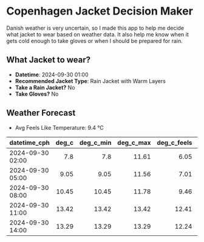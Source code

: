
# Copenhagen Jacket Decision Maker

Danish weather is very uncertain, so I made this app to help me decide what jacket to wear based on weather data. 
It also help me know when it gets cold enough to take gloves or when I should be prepared for rain.

## What Jacket to wear?

- **Datetime**: 2024-09-30 01:00
- **Recommended Jacket Type**: Rain Jacket with Warm Layers
- **Take a Rain Jacket?** No
- **Take Gloves?** No

## Weather Forecast
- Avg Feels Like Temperature: 9.4 °C

| datetime_cph     |   deg_c |   deg_c_min |   deg_c_max |   deg_c_feels | weather   | wind   | rain   |
|:-----------------|--------:|------------:|------------:|--------------:|:----------|:-------|:-------|
| 2024-09-30 02:00 |    7.8  |        7.8  |       11.61 |          6.05 | Clouds    | Low    | None   |
| 2024-09-30 05:00 |    9.05 |        9.05 |       11.56 |          7.01 | Clouds    | Low    | None   |
| 2024-09-30 08:00 |   10.45 |       10.45 |       11.78 |          9.46 | Clouds    | Medium | None   |
| 2024-09-30 11:00 |   13.42 |       13.42 |       13.42 |         12.41 | Clouds    | Medium | None   |
| 2024-09-30 14:00 |   13.29 |       13.29 |       13.29 |         12.24 | Clouds    | High   | None   |
        